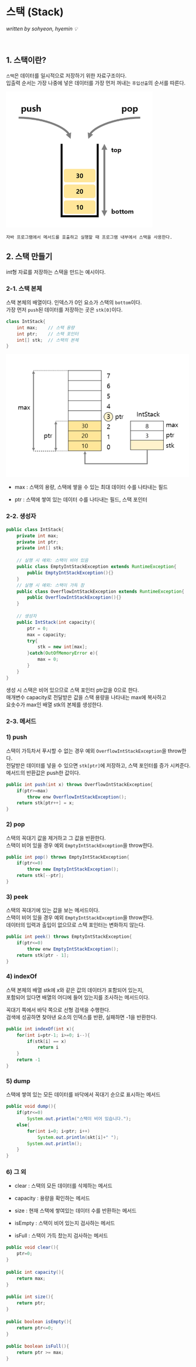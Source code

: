 # 스택 (Stack)
*written by sohyeon, hyemin 💡*

<br>

## 1. 스택이란?

`스택`은 데이터를 일시적으로 저장하기 위한 자료구조이다.  
입출력 순서는 가장 나중에 넣은 데이터를 가장 먼저 꺼내는 `후입선출`의 순서를 따른다.  

<img src="./resources/stack.PNG" width="400px">

    자바 프로그램에서 메서드를 호출하고 실행할 때 프로그램 내부에서 스택을 사용한다.  

## 2. 스택 만들기

int형 자료를 저장하는 스택을 만드는 예시이다.  

### 2-1. 스택 본체

스택 본체의 배열이다.
인덱스가 0인 요소가 스택의 `bottom`이다.  
가장 먼저 `push`된 데이터를 저장하는 곳은 `stk[0]`이다.  

```Java
class IntStack{
    int max;    // 스택 용량
    int ptr;    // 스택 포인터
    int[] stk;  // 스택의 본체
}
```

<img src="./resources/stack_ex.PNG" width="500px">

* max : 스택의 용량, 스택에 쌓을 수 있는 최대 데이터 수를 나타내는 필드

* ptr : 스택에 쌓여 있는 데이터 수를 나타내는 필드, 스택 포인터

### 2-2. 생성자

```Java
public class IntStack{
    private int max;
    private int ptr;
    private int[] stk;

    // 실행 시 예외: 스택이 비어 있음
    public class EmptyIntStackException extends RuntimeException{
        public EmptyIntStackException(){}
    }
    // 실행 시 예외: 스택이 가득 참
    public class OverflowIntStackException extends RuntimeException{
        public OverflowIntStackException(){}
    }

    // 생성자
    public IntStack(int capacity){
        ptr = 0;
        max = capacity;
        try{
            stk = new int[max];
        }catch(OutOfMemoryError e){
            max = 0;
        }
    }
}
```

생성 시 스택은 비어 있으므로 스택 포인터 ptr값을 0으로 한다.  
매개변수 capacity로 전달받은 값을 스택 용량을 나타내는 max에 복사하고  
요솟수가 max인 배열 stk의 본체를 생성한다.  

### 2-3. 메서드

### 1) push

스택이 가득차서 푸시할 수 없는 경우 예외 `OverflowIntStackException`을 throw한다.  
전달받은 데이터를 넣을 수 있으면 `stk[ptr]`에 저장하고, 스택 포인터를 증가 시켜준다.  
메서드의 반환값은 push한 값이다.  

```Java
public int push(int x) throws OverflowIntStackException{
    if(ptr>=max)
        throw enw OverflowIntStackException();
    return stk[ptr++] = x;
}
```

### 2) pop

스택의 꼭대기 값을 제거하고 그 값을 반환한다.  
스택이 비어 있을 경우 예외 `EmptyIntStackException`을 throw한다.  

```Java
public int pop() throws EmptyIntStackException{
    if(ptr<=0)
        throw new EmptyIntStackException();
    return stk[--ptr];
}
```

### 3) peek

스택의 꼭대기에 있는 값을 보는 메서드이다.  
스택이 비어 있을 경우 예외 `EmptyIntStackException`을 throw한다.  
데이터의 입력과 출입이 없으므로 스택 포인터는 변화하지 않는다.  

```Java
public int peek() throws EmptyIntStackException{
    if(ptr<=0)
        throw enw EmptyIntStackException();
    return stk[ptr - 1];
}
```

### 4) indexOf

스택 본체의 배열 stk에 x와 같은 값의 데이터가 포함되어 있는지,  
포함되어 있다면 배열의 어디에 들어 있는지를 조사하는 메서드이다.  

꼭대기 쪽에서 바닥 쪽으로 선형 검색을 수행한다.  
검색에 성공하면 찾아낸 요소의 인덱스를 반환, 실패하면 -1을 반환한다.  

```Java
public int indexOf(int x){
    for(int i=ptr-1; i>=0; i--){
        if(stk[i] == x)
            return i
    }
    return -1
}
```

### 5) dump

스택에 쌓여 있는 모든 데이터를 바닥에서 꼭대기 순으로 표시하는 메서드

```Java
public void dump(){
    if(ptr<=0)
        System.out.println("스택이 비어 있습니다.");
    else{
        for(int i=0; i<ptr; i++)
            System.out.println(skt[i]+" ");
        System.out.println();
    }
}
```

### 6) 그 외

* clear : 스택의 모든 데이터를 삭제하는 메서드

* capacity : 용량을 확인하는 메서드

* size : 현재 스택에 쌓여있는 데이터 수를 반환하는 메서드

* isEmpty : 스택이 비어 있는지 검사하는 메서드

* isFull : 스택이 가득 찼는지 검사하는 메서드

```Java
public void clear(){
    ptr=0;
}

public int capacity(){
    return max;
}

public int size(){
    return ptr;
}

public boolean isEmpty(){
    return ptr<=0;
}

public boolean isFull(){
    return ptr >= max;
}
```

